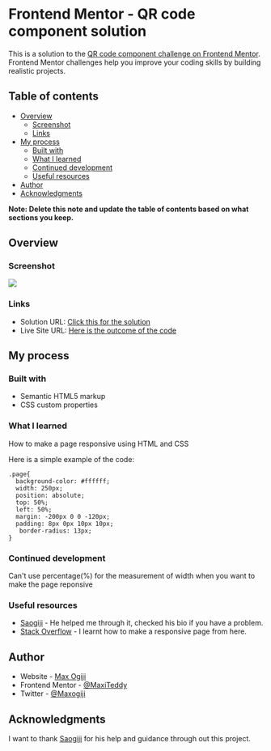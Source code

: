 #  Frontend Mentor - QR code component solution

This is a solution to the [QR code component challenge on Frontend Mentor](https://www.frontendmentor.io/challenges/qr-code-component-iux_sIO_H). Frontend Mentor challenges help you improve your coding skills by building realistic projects. 

## Table of contents

- [Overview](#overview)
  - [Screenshot](#screenshot)
  - [Links](#links)
- [My process](#my-process)
  - [Built with](#built-with)
  - [What I learned](#what-i-learned)
  - [Continued development](#continued-development)
  - [Useful resources](#useful-resources)
- [Author](#author)
- [Acknowledgments](#acknowledgments)

**Note: Delete this note and update the table of contents based on what sections you keep.**

## Overview

### Screenshot

![](https://drive.google.com/thumbnail?id=1m7rvjXZkPLM1oROVk9rF0CC_ULcxl_2I)

### Links

- Solution URL: [Click this for the solution](https://github.com/MaxiTeddy/QR-CodeProject)
- Live Site URL: [Here is the outcome of the code](https://qr-code-dun.vercel.app/)

## My process

### Built with

- Semantic HTML5 markup
- CSS custom properties

### What I learned

How to make a page responsive using HTML and CSS

Here is a simple example of the code:

```
.page{
  background-color: #ffffff;
  width: 250px;
  position: absolute;
  top: 50%;
  left: 50%;
  margin: -200px 0 0 -120px;
  padding: 8px 0px 10px 10px;
   border-radius: 13px;
}
```

### Continued development

Can't use percentage(%) for the measurement of width when you want to make the page reponsive 

### Useful resources

- [Saogiji](https://github.com/saogiji) - He helped me through it, checked his bio if you have a problem.
- [Stack Overflow](https://stackoverflow.com/questions/356809/best-way-to-center-a-div-on-a-page-vertically-and-horizontally) - I learnt how to make a responsive page from here.


## Author

- Website - [Max Ogiji](https://github.com/MaxiTeddy)
- Frontend Mentor - [@MaxiTeddy](https://www.frontendmentor.io/profile/yourusername)
- Twitter - [@Maxogiji](https://www.twitter.com/maxogiji)

## Acknowledgments

I want to thank [Saogiji](https://github.com/saogiji) for his help and guidance through out this project.
